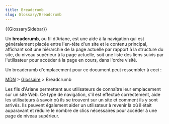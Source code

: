 ```yaml
---
title: Breadcrumb
slug: Glossary/Breadcrumb
---
```


{{GlossarySidebar}}

Un **breadcrumb**, ou fil d'Ariane, est une aide à la navigation qui est généralement placée entre l'en-tête d'un site et le contenu principal, affichant soit une hiérarchie de la page actuelle par rapport à la structure du site, du niveau supérieur à la page actuelle, soit une liste des liens suivis par l'utilisateur pour accéder à la page en cours, dans l'ordre visité.

Un breadcrumb d'emplacement pour ce document peut ressembler à ceci :

[MDN](/) > [Glossaire](/fr/docs/Glossary) > Breadcrumb

Les fils d'Ariane permettent aux utilisateurs de connaître leur emplacement sur un site Web. Ce type de navigation, s'il est effectué correctement, aide les utilisateurs à savoir où ils se trouvent sur un site et comment ils y sont arrivés. Ils peuvent également aider un utilisateur à revenir là où il était auparavant et réduire le nombre de clics nécessaires pour accéder à une page de niveau supérieur.
